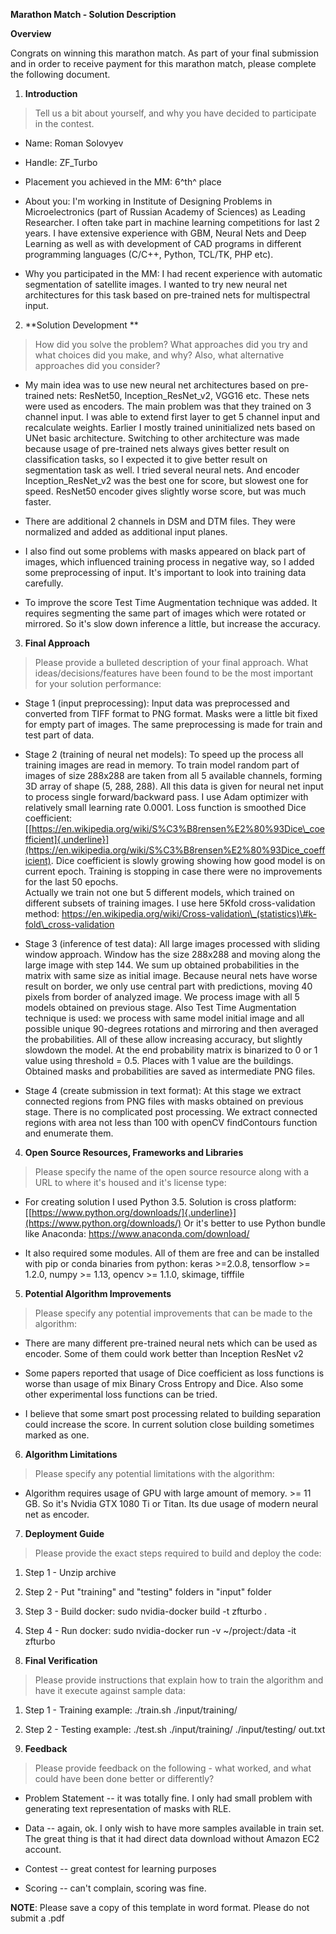 **Marathon Match - Solution Description**

**Overview**

Congrats on winning this marathon match. As part of your final
submission and in order to receive payment for this marathon match,
please complete the following document.

1.  **Introduction**

> Tell us a bit about yourself, and why you have decided to participate
> in the contest.

-   Name: Roman Solovyev

-   Handle: ZF\_Turbo

-   Placement you achieved in the MM: 6^th^ place

-   About you: I'm working in Institute of Designing Problems in
    Microelectronics (part of Russian Academy of Sciences) as Leading
    Researcher. I often take part in machine learning competitions for
    last 2 years. I have extensive experience with GBM, Neural Nets and
    Deep Learning as well as with development of CAD programs in
    different programming languages (C/C++, Python, TCL/TK, PHP etc).

-   Why you participated in the MM: I had recent experience with
    automatic segmentation of satellite images. I wanted to try new
    neural net architectures for this task based on pre-trained nets for
    multispectral input.

2.  **Solution Development **

> How did you solve the problem? What approaches did you try and what
> choices did you make, and why? Also, what alternative approaches did
> you consider?

-   My main idea was to use new neural net architectures based on
    pre-trained nets: ResNet50, Inception\_ResNet\_v2, VGG16 etc. These
    nets were used as encoders. The main problem was that they trained
    on 3 channel input. I was able to extend first layer to get 5
    channel input and recalculate weights. Earlier I mostly trained
    uninitialized nets based on UNet basic architecture. Switching to
    other architecture was made because usage of pre-trained nets always
    gives better result on classification tasks, so I expected it to
    give better result on segmentation task as well. I tried several
    neural nets. And encoder Inception\_ResNet\_v2 was the best one for
    score, but slowest one for speed. ResNet50 encoder gives slightly
    worse score, but was much faster.

-   There are additional 2 channels in DSM and DTM files. They were
    normalized and added as additional input planes.

-   I also find out some problems with masks appeared on black part of
    images, which influenced training process in negative way, so I
    added some preprocessing of input. It's important to look into
    training data carefully.

-   To improve the score Test Time Augmentation technique was added. It
    requires segmenting the same part of images which were rotated or
    mirrored. So it's slow down inference a little, but increase the
    accuracy.

3.  **Final Approach**

> Please provide a bulleted description of your final approach. What
> ideas/decisions/features have been found to be the most important for
> your solution performance:

-   Stage 1 (input preprocessing): Input data was preprocessed and
    converted from TIFF format to PNG format. Masks were a little bit
    fixed for empty part of images. The same preprocessing is made for
    train and test part of data.

-   Stage 2 (training of neural net models): To speed up the process all
    training images are read in memory. To train model random part of
    images of size 288x288 are taken from all 5 available channels,
    forming 3D array of shape (5, 288, 288). All this data is given for
    neural net input to process single forward/backward pass. I use Adam
    optimizer with relatively small learning rate 0.0001. Loss function
    is smoothed Dice coefficient:
    [[https://en.wikipedia.org/wiki/S%C3%B8rensen%E2%80%93Dice\_coefficient]{.underline}](https://en.wikipedia.org/wiki/S%C3%B8rensen%E2%80%93Dice_coefficient).
    Dice coefficient is slowly growing showing how good model is on
    current epoch. Training is stopping in case there were no
    improvements for the last 50 epochs.\
    Actually we train not one but 5 different models, which trained on
    different subsets of training images. I use here 5Kfold
    cross-validation method:
    https://en.wikipedia.org/wiki/Cross-validation\_(statistics)\#k-fold\_cross-validation

-   Stage 3 (inference of test data): All large images processed with
    sliding window approach. Window has the size 288x288 and moving
    along the large image with step 144. We sum up obtained
    probabilities in the matrix with same size as initial image. Because
    neural nets have worse result on border, we only use central part
    with predictions, moving 40 pixels from border of analyzed image. We
    process image with all 5 models obtained on previous stage. Also
    Test Time Augmentation technique is used: we process with same model
    initial image and all possible unique 90-degrees rotations and
    mirroring and then averaged the probabilities. All of these allow
    increasing accuracy, but slightly slowdown the model. At the end
    probability matrix is binarized to 0 or 1 value using threshold =
    0.5. Places with 1 value are the buildings. Obtained masks and
    probabilities are saved as intermediate PNG files.

-   Stage 4 (create submission in text format): At this stage we extract
    connected regions from PNG files with masks obtained on previous
    stage. There is no complicated post processing. We extract connected
    regions with area not less than 100 with openCV findContours
    function and enumerate them.

4.  **Open Source Resources, Frameworks and Libraries**

> Please specify the name of the open source resource along with a URL
> to where it's housed and it's license type:

-   For creating solution I used Python 3.5. Solution is cross platform:
    [[https://www.python.org/downloads/]{.underline}](https://www.python.org/downloads/)
    Or it's better to use Python bundle like Anaconda:
    https://www.anaconda.com/download/

-   It also required some modules. All of them are free and can be
    installed with pip or conda binaries from python: keras \>=2.0.8,
    tensorflow \>= 1.2.0, numpy \>= 1.13, opencv \>= 1.1.0, skimage,
    tifffile

5.  **Potential Algorithm Improvements**

> Please specify any potential improvements that can be made to the
> algorithm:

-   There are many different pre-trained neural nets which can be used
    as encoder. Some of them could work better than Inception ResNet v2

-   Some papers reported that usage of Dice coefficient as loss
    functions is worse than usage of mix Binary Cross Entropy and Dice.
    Also some other experimental loss functions can be tried.

-   I believe that some smart post processing related to building
    separation could increase the score. In current solution close
    building sometimes marked as one.

6.  **Algorithm Limitations**

> Please specify any potential limitations with the algorithm:

-   Algorithm requires usage of GPU with large amount of memory. \>= 11
    GB. So it's Nvidia GTX 1080 Ti or Titan. Its due usage of modern
    neural net as encoder.

7.  **Deployment Guide**

> Please provide the exact steps required to build and deploy the code:

1.  Step 1 - Unzip archive

2.  Step 2 - Put \"training\" and \"testing\" folders in \"input\"
    folder

3.  Step 3 - Build docker: sudo nvidia-docker build -t zfturbo .

4.  Step 4 - Run docker: sudo nvidia-docker run -v \~/project:/data -it
    zfturbo

<!-- -->

8.  **Final Verification**

> Please provide instructions that explain how to train the algorithm
> and have it execute against sample data:

1.  Step 1 - Training example: ./train.sh ./input/training/

2.  Step 2 - Testing example: ./test.sh ./input/training/
    ./input/testing/ out.txt

<!-- -->

9.  **Feedback**

> Please provide feedback on the following - what worked, and what could
> have been done better or differently?

-   Problem Statement -- it was totally fine. I only had small problem
    with generating text representation of masks with RLE.

-   Data -- again, ok. I only wish to have more samples available in
    train set. The great thing is that it had direct data download
    without Amazon EC2 account.

-   Contest -- great contest for learning purposes

-   Scoring -- can't complain, scoring was fine.

**NOTE**: Please save a copy of this template in word format. Please do
not submit a .pdf
